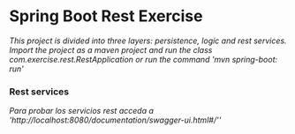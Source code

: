 # Spring Boot Rest Exercise	

_This project is divided into three layers: persistence, logic and rest services. Import the project as a maven project and run the class com.exercise.rest.RestApplication or run the command 'mvn spring-boot: run'_

### Rest services

_Para probar los servicios rest acceda a 'http://localhost:8080/documentation/swagger-ui.html#/''_
